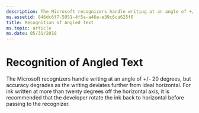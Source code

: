 ```yaml
---
description: The Microsoft recognizers handle writing at an angle of +/- 20 degrees, but accuracy degrades as the writing deviates further from ideal horizontal.
ms.assetid: 846dc6f7-5051-4f5a-a46e-e39c6ca625f0
title: Recognition of Angled Text
ms.topic: article
ms.date: 05/31/2018
---
```


# Recognition of Angled Text

The Microsoft recognizers handle writing at an angle of +/- 20 degrees, but accuracy degrades as the writing deviates further from ideal horizontal. For ink written at more than twenty degrees off the horizontal axis, it is recommended that the developer rotate the ink back to horizontal before passing to the recognizer.

 

 




